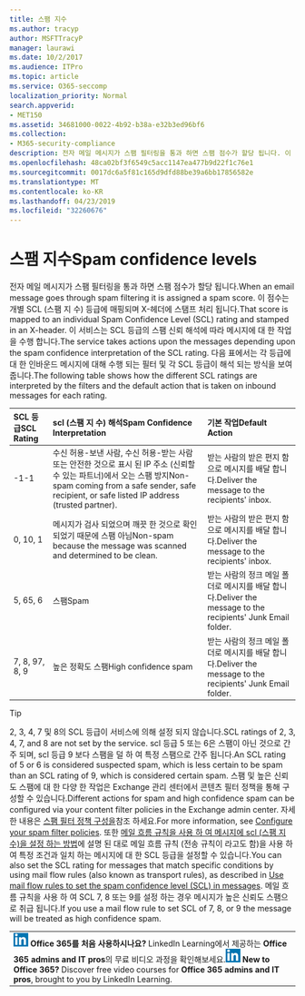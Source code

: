 ```yaml
---
title: 스팸 지수
ms.author: tracyp
author: MSFTTracyP
manager: laurawi
ms.date: 10/2/2017
ms.audience: ITPro
ms.topic: article
ms.service: O365-seccomp
localization_priority: Normal
search.appverid:
- MET150
ms.assetid: 34681000-0022-4b92-b38a-e32b3ed96bf6
ms.collection:
- M365-security-compliance
description: 전자 메일 메시지가 스팸 필터링을 통과 하면 스팸 점수가 할당 됩니다. 이 점수는 개별 SCL (스팸 지 수) 등급에 매핑되며 X-헤더에 스탬프 처리 됩니다. 이 서비스는 SCL 등급의 스팸 신뢰 해석에 따라 메시지에 대 한 작업을 수행 합니다. 다음 표에서는 각 등급에 대 한 인바운드 메시지에 대해 수행 되는 필터 및 각 SCL 등급이 해석 되는 방식을 보여 줍니다.
ms.openlocfilehash: 48ca02bf3f6549c5acc1147ea477b9d22f1c76e1
ms.sourcegitcommit: 0017dc6a5f81c165d9dfd88be39a6bb17856582e
ms.translationtype: MT
ms.contentlocale: ko-KR
ms.lasthandoff: 04/23/2019
ms.locfileid: "32260676"
---
```

# <a name="spam-confidence-levels"></a><span data-ttu-id="0f6ea-106">스팸 지수</span><span class="sxs-lookup"><span data-stu-id="0f6ea-106">Spam confidence levels</span></span>

<span data-ttu-id="0f6ea-107">전자 메일 메시지가 스팸 필터링을 통과 하면 스팸 점수가 할당 됩니다.</span><span class="sxs-lookup"><span data-stu-id="0f6ea-107">When an email message goes through spam filtering it is assigned a spam score.</span></span> <span data-ttu-id="0f6ea-108">이 점수는 개별 SCL (스팸 지 수) 등급에 매핑되며 X-헤더에 스탬프 처리 됩니다.</span><span class="sxs-lookup"><span data-stu-id="0f6ea-108">That score is mapped to an individual Spam Confidence Level (SCL) rating and stamped in an X-header.</span></span> <span data-ttu-id="0f6ea-109">이 서비스는 SCL 등급의 스팸 신뢰 해석에 따라 메시지에 대 한 작업을 수행 합니다.</span><span class="sxs-lookup"><span data-stu-id="0f6ea-109">The service takes actions upon the messages depending upon the spam confidence interpretation of the SCL rating.</span></span> <span data-ttu-id="0f6ea-110">다음 표에서는 각 등급에 대 한 인바운드 메시지에 대해 수행 되는 필터 및 각 SCL 등급이 해석 되는 방식을 보여 줍니다.</span><span class="sxs-lookup"><span data-stu-id="0f6ea-110">The following table shows how the different SCL ratings are interpreted by the filters and the default action that is taken on inbound messages for each rating.</span></span>
  
|<span data-ttu-id="0f6ea-111">**SCL 등급**</span><span class="sxs-lookup"><span data-stu-id="0f6ea-111">**SCL Rating**</span></span>|<span data-ttu-id="0f6ea-112">**scl (스팸 지 수) 해석**</span><span class="sxs-lookup"><span data-stu-id="0f6ea-112">**Spam Confidence Interpretation**</span></span>|<span data-ttu-id="0f6ea-113">**기본 작업**</span><span class="sxs-lookup"><span data-stu-id="0f6ea-113">**Default Action**</span></span>|
|:-----|:-----|:-----|
|<span data-ttu-id="0f6ea-114">-1</span><span class="sxs-lookup"><span data-stu-id="0f6ea-114">-1</span></span>|<span data-ttu-id="0f6ea-115">수신 허용-보낸 사람, 수신 허용-받는 사람 또는 안전한 것으로 표시 된 IP 주소 (신뢰할 수 있는 파트너)에서 오는 스팸 방지</span><span class="sxs-lookup"><span data-stu-id="0f6ea-115">Non-spam coming from a safe sender, safe recipient, or safe listed IP address (trusted partner).</span></span>|<span data-ttu-id="0f6ea-116">받는 사람의 받은 편지 함으로 메시지를 배달 합니다.</span><span class="sxs-lookup"><span data-stu-id="0f6ea-116">Deliver the message to the recipients' inbox.</span></span>|
|<span data-ttu-id="0f6ea-117">0, 1</span><span class="sxs-lookup"><span data-stu-id="0f6ea-117">0, 1</span></span>|<span data-ttu-id="0f6ea-118">메시지가 검사 되었으며 깨끗 한 것으로 확인 되었기 때문에 스팸 아님</span><span class="sxs-lookup"><span data-stu-id="0f6ea-118">Non-spam because the message was scanned and determined to be clean.</span></span>|<span data-ttu-id="0f6ea-119">받는 사람의 받은 편지 함으로 메시지를 배달 합니다.</span><span class="sxs-lookup"><span data-stu-id="0f6ea-119">Deliver the message to the recipients' inbox.</span></span>|
|<span data-ttu-id="0f6ea-120">5, 6</span><span class="sxs-lookup"><span data-stu-id="0f6ea-120">5, 6</span></span>|<span data-ttu-id="0f6ea-121">스팸</span><span class="sxs-lookup"><span data-stu-id="0f6ea-121">Spam</span></span>|<span data-ttu-id="0f6ea-122">받는 사람의 정크 메일 폴더로 메시지를 배달 합니다.</span><span class="sxs-lookup"><span data-stu-id="0f6ea-122">Deliver the message to the recipients' Junk Email folder.</span></span>|
|<span data-ttu-id="0f6ea-123">7, 8, 9</span><span class="sxs-lookup"><span data-stu-id="0f6ea-123">7, 8, 9</span></span>|<span data-ttu-id="0f6ea-124">높은 정확도 스팸</span><span class="sxs-lookup"><span data-stu-id="0f6ea-124">High confidence spam</span></span>|<span data-ttu-id="0f6ea-125">받는 사람의 정크 메일 폴더로 메시지를 배달 합니다.</span><span class="sxs-lookup"><span data-stu-id="0f6ea-125">Deliver the message to the recipients' Junk Email folder.</span></span>|
   
> [!TIP]
> <span data-ttu-id="0f6ea-126">2, 3, 4, 7 및 8의 SCL 등급이 서비스에 의해 설정 되지 않습니다.</span><span class="sxs-lookup"><span data-stu-id="0f6ea-126">SCL ratings of 2, 3, 4, 7, and 8 are not set by the service.</span></span> <span data-ttu-id="0f6ea-127">scl 등급 5 또는 6은 스팸이 아닌 것으로 간주 되며, scl 등급 9 보다 스팸을 덜 하 여 특정 스팸으로 간주 됩니다.</span><span class="sxs-lookup"><span data-stu-id="0f6ea-127">An SCL rating of 5 or 6 is considered suspected spam, which is less certain to be spam than an SCL rating of 9, which is considered certain spam.</span></span> <span data-ttu-id="0f6ea-128">스팸 및 높은 신뢰도 스팸에 대 한 다양 한 작업은 Exchange 관리 센터에서 콘텐츠 필터 정책을 통해 구성할 수 있습니다.</span><span class="sxs-lookup"><span data-stu-id="0f6ea-128">Different actions for spam and high confidence spam can be configured via your content filter policies in the Exchange admin center.</span></span> <span data-ttu-id="0f6ea-129">자세한 내용은 [스팸 필터 정책 구성을](configure-your-spam-filter-policies.md)참조 하세요.</span><span class="sxs-lookup"><span data-stu-id="0f6ea-129">For more information, see [Configure your spam filter policies](configure-your-spam-filter-policies.md).</span></span> <span data-ttu-id="0f6ea-130">또한 [메일 흐름 규칙을 사용 하 여 메시지에 scl (스팸 지 수)을 설정 하는 방법](use-mail-flow-rules-to-set-the-spam-confidence-level-scl-in-messages.md)에 설명 된 대로 메일 흐름 규칙 (전송 규칙이 라고도 함)을 사용 하 여 특정 조건과 일치 하는 메시지에 대 한 SCL 등급을 설정할 수 있습니다.</span><span class="sxs-lookup"><span data-stu-id="0f6ea-130">You can also set the SCL rating for messages that match specific conditions by using mail flow rules (also known as transport rules), as described in [Use mail flow rules to set the spam confidence level (SCL) in messages](use-mail-flow-rules-to-set-the-spam-confidence-level-scl-in-messages.md).</span></span> <span data-ttu-id="0f6ea-131">메일 흐름 규칙을 사용 하 여 SCL 7, 8 또는 9를 설정 하는 경우 메시지가 높은 신뢰도 스팸으로 취급 됩니다.</span><span class="sxs-lookup"><span data-stu-id="0f6ea-131">If you use a mail flow rule to set SCL of 7, 8, or 9 the message will be treated as high confidence spam.</span></span> 
  
||
|:-----|
|<span data-ttu-id="0f6ea-p104">![LinkedIn Learning용 단축 아이콘](media/eac8a413-9498-4220-8544-1e37d1aaea13.png) **Office 365를 처음 사용하시나요?**         LinkedIn Learning에서 제공하는 **Office 365 admins and IT pros**의 무료 비디오 과정을 확인해보세요.</span><span class="sxs-lookup"><span data-stu-id="0f6ea-p104">![The short icon for LinkedIn Learning](media/eac8a413-9498-4220-8544-1e37d1aaea13.png) **New to Office 365?**         Discover free video courses for **Office 365 admins and IT pros**, brought to you by LinkedIn Learning.</span></span>|
   

